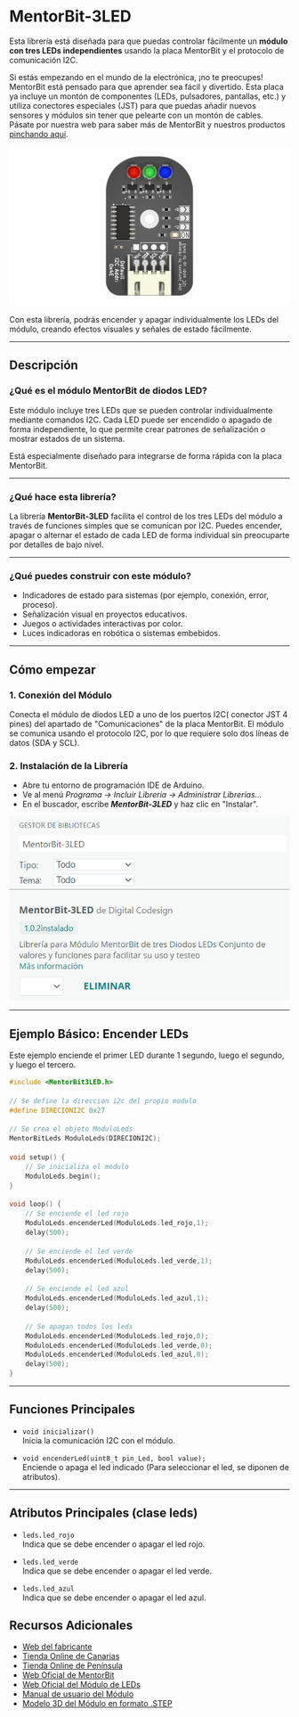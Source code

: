 # MentorBit-3LED

Esta librería está diseñada para que puedas controlar fácilmente un **módulo con tres LEDs independientes** usando la placa MentorBit y el protocolo de comunicación I2C.

Si estás empezando en el mundo de la electrónica, ¡no te preocupes! MentorBit está pensado para que aprender sea fácil y divertido. Esta placa ya incluye un montón de componentes (LEDs, pulsadores, pantallas, etc.) y utiliza conectores especiales (JST) para que puedas añadir nuevos sensores y módulos sin tener que pelearte con un montón de cables. Pásate por nuestra web para saber más de MentorBit y nuestros productos [pinchando aquí](https://digitalcodesign.com/).

![Render del MentorBit módulo de diodos LED.](https://github.com/DigitalCodesign/MentorBit-3LED/blob/main/assets/3LED_Module.png)

Con esta librería, podrás encender y apagar individualmente los LEDs del módulo, creando efectos visuales y señales de estado fácilmente.

---

## Descripción

### ¿Qué es el módulo MentorBit de diodos LED?

Este módulo incluye tres LEDs que se pueden controlar individualmente mediante comandos I2C. Cada LED puede ser encendido o apagado de forma independiente, lo que permite crear patrones de señalización o mostrar estados de un sistema.

Está especialmente diseñado para integrarse de forma rápida con la placa MentorBit.

---

### ¿Qué hace esta librería?

La librería **MentorBit-3LED** facilita el control de los tres LEDs del módulo a través de funciones simples que se comunican por I2C. Puedes encender, apagar o alternar el estado de cada LED de forma individual sin preocuparte por detalles de bajo nivel.

---

### ¿Qué puedes construir con este módulo?

- Indicadores de estado para sistemas (por ejemplo, conexión, error, proceso).
- Señalización visual en proyectos educativos.
- Juegos o actividades interactivas por color.
- Luces indicadoras en robótica o sistemas embebidos.

---

## Cómo empezar

### 1. **Conexión del Módulo**

Conecta el módulo de diodos LED a uno de los puertos I2C( conector JST 4 pines) del apartado de "Comunicaciones" de la placa MentorBit. El módulo se comunica usando el protocolo I2C, por lo que requiere solo dos líneas de datos (SDA y SCL).

### 2. **Instalación de la Librería**

- Abre tu entorno de programación IDE de Arduino.
- Ve al menú *Programa -> Incluir Librería -> Administrar Librerías...*
- En el buscador, escribe ***MentorBit-3LED*** y haz clic en "Instalar".

![Ejemplo de búsqueda en el gestor de librerías del IDE de Arduino.](https://github.com/DigitalCodesign/MentorBit-3LED/blob/main/assets/library_instalation_example.png)

---

## Ejemplo Básico: Encender LEDs

Este ejemplo enciende el primer LED durante 1 segundo, luego el segundo, y luego el tercero.

```cpp
#include <MentorBit3LED.h>

// Se define la direccion i2c del propio modulo
#define DIRECIONI2C 0x27

// Se crea el objeto ModuloLeds
MentorBitLeds ModuloLeds(DIRECIONI2C);

void setup() {
    // Se inicializa el modulo
    ModuloLeds.begin();
}

void loop() {
    // Se enciende el led rojo
    ModuloLeds.encenderLed(ModuloLeds.led_rojo,1);
    delay(500);

    // Se enciende el led verde
    ModuloLeds.encenderLed(ModuloLeds.led_verde,1);
    delay(500);

    // Se enciende el led azul
    ModuloLeds.encenderLed(ModuloLeds.led_azul,1);
    delay(500);

    // Se apagan todos los leds
    ModuloLeds.encenderLed(ModuloLeds.led_rojo,0);
    ModuloLeds.encenderLed(ModuloLeds.led_verde,0);
    ModuloLeds.encenderLed(ModuloLeds.led_azul,0);
    delay(500);
}
```

---

## Funciones Principales

- `void inicializar()`  
  Inicia la comunicación I2C con el módulo.

- `void encenderLed(uint8_t pin_Led, bool value);`  
  Enciende o apaga el led indicado (Para seleccionar el led, se diponen de atributos).

---

## Atributos Principales (clase leds)

- `leds.led_rojo`  
  Indica que se debe encender o apagar el led rojo.

- `leds.led_verde`  
  Indica que se debe encender o apagar el led verde.
  
- `leds.led_azul`  
  Indica que se debe encender o apagar el led azul.


## Recursos Adicionales

- [Web del fabricante](https://digitalcodesign.com/)
- [Tienda Online de Canarias](https://canarias.digitalcodesign.com/shop)
- [Tienda Online de Península](https://digitalcodesign.com/shop)
- [Web Oficial de MentorBit](https://digitalcodesign.com/mentorbit)
- [Web Oficial del Módulo de LEDs](https://canarias.digitalcodesign.com/shop/00038744-mentorbit-modulo-de-diodos-led-8108?page=2&category=230&order=create_date+desc#attr=)
- [Manual de usuario del Módulo](https://drive.google.com/file/d/1QqxorIjvnAdLID4zAATsbwt2K8MHA2c2/view?usp=drive_link)
- [Modelo 3D del Módulo en formato .STEP](https://drive.google.com/file/d/1oPH0B8lDDnTdJasJ8dXMEbSGTseLxkro/view?usp=drive_link)
